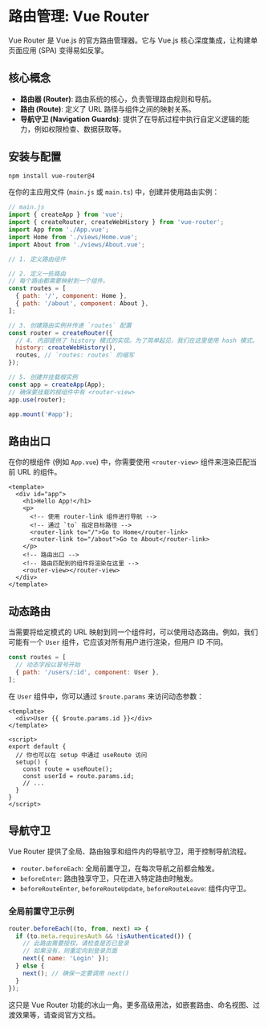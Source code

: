 # 路由管理: Vue Router

Vue Router 是 Vue.js 的官方路由管理器。它与 Vue.js 核心深度集成，让构建单页面应用 (SPA) 变得易如反掌。

## 核心概念

-   **路由器 (Router)**: 路由系统的核心，负责管理路由规则和导航。
-   **路由 (Route)**: 定义了 URL 路径与组件之间的映射关系。
-   **导航守卫 (Navigation Guards)**: 提供了在导航过程中执行自定义逻辑的能力，例如权限检查、数据获取等。

## 安装与配置

```bash
npm install vue-router@4
```

在你的主应用文件 (`main.js` 或 `main.ts`) 中，创建并使用路由实例：

```javascript
// main.js
import { createApp } from 'vue';
import { createRouter, createWebHistory } from 'vue-router';
import App from './App.vue';
import Home from './views/Home.vue';
import About from './views/About.vue';

// 1. 定义路由组件

// 2. 定义一些路由
// 每个路由都需要映射到一个组件。
const routes = [
  { path: '/', component: Home },
  { path: '/about', component: About },
];

// 3. 创建路由实例并传递 `routes` 配置
const router = createRouter({
  // 4. 内部提供了 history 模式的实现。为了简单起见，我们在这里使用 hash 模式。
  history: createWebHistory(),
  routes, // `routes: routes` 的缩写
});

// 5. 创建并挂载根实例
const app = createApp(App);
// 确保要挂载的根组件中有 <router-view>
app.use(router);

app.mount('#app');
```

## 路由出口

在你的根组件 (例如 `App.vue`) 中，你需要使用 `<router-view>` 组件来渲染匹配当前 URL 的组件。

```vue
<template>
  <div id="app">
    <h1>Hello App!</h1>
    <p>
      <!-- 使用 router-link 组件进行导航 -->
      <!-- 通过 `to` 指定目标路径 -->
      <router-link to="/">Go to Home</router-link>
      <router-link to="/about">Go to About</router-link>
    </p>
    <!-- 路由出口 -->
    <!-- 路由匹配到的组件将渲染在这里 -->
    <router-view></router-view>
  </div>
</template>
```

## 动态路由

当需要将给定模式的 URL 映射到同一个组件时，可以使用动态路由。例如，我们可能有一个 `User` 组件，它应该对所有用户进行渲染，但用户 ID 不同。

```javascript
const routes = [
  // 动态字段以冒号开始
  { path: '/users/:id', component: User },
];
```

在 `User` 组件中，你可以通过 `$route.params` 来访问动态参数：

```vue
<template>
  <div>User {{ $route.params.id }}</div>
</template>

<script>
export default {
  // 你也可以在 setup 中通过 useRoute 访问
  setup() {
    const route = useRoute();
    const userId = route.params.id;
    // ...
  }
}
</script>
```

## 导航守卫

Vue Router 提供了全局、路由独享和组件内的导航守卫，用于控制导航流程。

-   `router.beforeEach`: 全局前置守卫，在每次导航之前都会触发。
-   `beforeEnter`: 路由独享守卫，只在进入特定路由时触发。
-   `beforeRouteEnter`, `beforeRouteUpdate`, `beforeRouteLeave`: 组件内守卫。

### 全局前置守卫示例

```javascript
router.beforeEach((to, from, next) => {
  if (to.meta.requiresAuth && !isAuthenticated()) {
    // 此路由需要授权，请检查是否已登录
    // 如果没有，则重定向到登录页面
    next({ name: 'Login' });
  } else {
    next(); // 确保一定要调用 next()
  }
});
```

这只是 Vue Router 功能的冰山一角。更多高级用法，如嵌套路由、命名视图、过渡效果等，请查阅官方文档。 